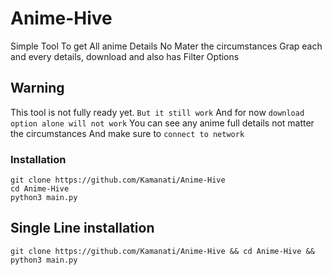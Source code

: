 # Anime-Hive
Simple Tool To get All anime Details No Mater the circumstances Grap each and every details, download and also has Filter Options

## Warning ##
This tool is not fully ready yet. ```But it still work```
And for now ```download option alone will not work``` 
You can see any anime full details not matter the circumstances
And make sure to ```connect to network```

### Installation 
```
git clone https://github.com/Kamanati/Anime-Hive
cd Anime-Hive 
python3 main.py
```

## Single Line installation 
```
git clone https://github.com/Kamanati/Anime-Hive && cd Anime-Hive && python3 main.py

```
